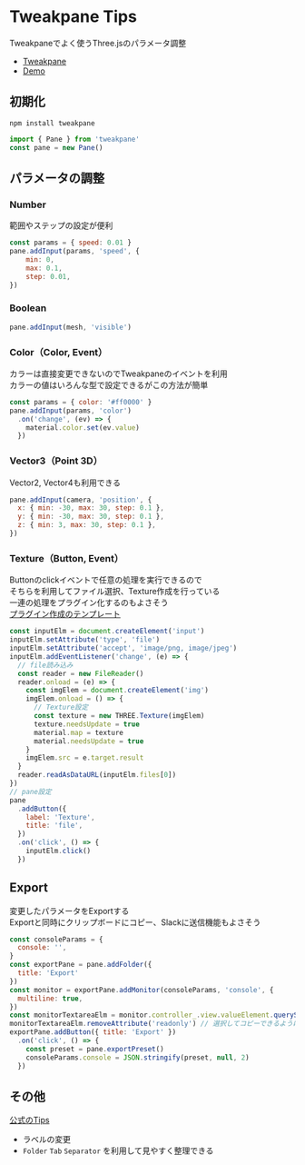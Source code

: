 # Tweakpane Tips
Tweakpaneでよく使うThree.jsのパラメータ調整

- [Tweakpane](https://cocopon.github.io/tweakpane/)
- [Demo](https://ohagip.github.io/study-threejs/tweakpane/)

## 初期化
```shell
npm install tweakpane
```
```js
import { Pane } from 'tweakpane'
const pane = new Pane()
```

## パラメータの調整

### Number
範囲やステップの設定が便利
```js
const params = { speed: 0.01 }
pane.addInput(params, 'speed', {
    min: 0,
    max: 0.1,
    step: 0.01,
})
```

### Boolean
```js
pane.addInput(mesh, 'visible')
```

### Color（Color, Event）
カラーは直接変更できないのでTweakpaneのイベントを利用  
カラーの値はいろんな型で設定できるがこの方法が簡単
```js
const params = { color: '#ff0000' }
pane.addInput(params, 'color')
  .on('change', (ev) => {
    material.color.set(ev.value)
  })
```

### Vector3（Point 3D）
Vector2, Vector4も利用できる
```js
pane.addInput(camera, 'position', {
  x: { min: -30, max: 30, step: 0.1 },
  y: { min: -30, max: 30, step: 0.1 },
  z: { min: 3, max: 30, step: 0.1 },
})
```

### Texture（Button, Event）
Buttonのclickイベントで任意の処理を実行できるので  
そちらを利用してファイル選択、Texture作成を行っている  
一連の処理をプラグイン化するのもよさそう  
[プラグイン作成のテンプレート](https://github.com/tweakpane/plugin-template)
```js
const inputElm = document.createElement('input')
inputElm.setAttribute('type', 'file')
inputElm.setAttribute('accept', 'image/png, image/jpeg')
inputElm.addEventListener('change', (e) => {
  // file読み込み
  const reader = new FileReader()
  reader.onload = (e) => {
    const imgElem = document.createElement('img')
    imgElem.onload = () => {
      // Texture設定
      const texture = new THREE.Texture(imgElem)
      texture.needsUpdate = true
      material.map = texture
      material.needsUpdate = true
    }
    imgElem.src = e.target.result
  }
  reader.readAsDataURL(inputElm.files[0])
})
// pane設定
pane
  .addButton({
    label: 'Texture',
    title: 'file',
  })
  .on('click', () => {
    inputElm.click()
  })
```

## Export
変更したパラメータをExportする  
Exportと同時にクリップボードにコピー、Slackに送信機能もよさそう
```js
const consoleParams = {
  console: '',
}
const exportPane = pane.addFolder({
  title: 'Export'
})
const monitor = exportPane.addMonitor(consoleParams, 'console', {
  multiline: true,
})
const monitorTextareaElm = monitor.controller_.view.valueElement.querySelector('textarea')
monitorTextareaElm.removeAttribute('readonly') // 選択してコピーできるように
exportPane.addButton({ title: 'Export' })
  .on('click', () => {
    const preset = pane.exportPreset()
    consoleParams.console = JSON.stringify(preset, null, 2)
  })
```

## その他
[公式のTips](https://cocopon.github.io/tweakpane/misc.html#tips)
- ラベルの変更
- `Folder` `Tab` `Separator` を利用して見やすく整理できる
